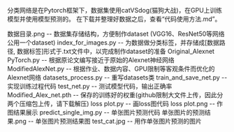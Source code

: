 分类网络是在Pytorch框架下，数据集使用catVSdog(猫狗大战)，在GPU上训练模型并使用模型预测的。 在下载并整理好数据之后，查看“代码使用方法.md”。

数据目录.png -- 数据集存储结构，方便制作dataset (VGG16、ResNet50等网络公用一个dataset)
index_for_images.py -- 为数据做分类标签，并存储成[数据路径, 数据标签]形式于.txt文件中，以完成制作dataset的准备
Original_Alexnet PyTorch.py -- 根据原论文编写接近于原始的Alexnet神经网络
ModifiedAlexNet.py -- 根据作业、数据内容、GPU限制等客观条件而优化的Alexnet网络
datasets_process.py -- 重写datasets类
train_and_save_net.py -- 实现训练过程代码
test_net.py -- 测试模型代码，输出正确率
Modified_Alex_net.pth -- 保存的训练好的权重(github限制大文件上传，因此分两个压缩包上传，请下载解压)
loss plot.py -- 画loss图代码
loss plot.png -- 作图结果展示
predict_single_img.py -- 单张图片预测代码
单张图片的预测结果.png -- 单张图片预测结果图
test_cat.jpg -- 用作单张图片预测的图片
